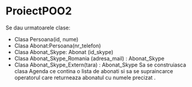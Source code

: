 # ProiectPOO2
Se dau urmatoarele clase:
- Clasa Persoana(id, nume)
- Clasa Abonat:Persoana(nr_telefon)
- Clasa Abonat_Skype: Abonat (id_skype)
- Clasa Abonat_Skype_Romania (adresa_mail) : Abonat_Skype
- Clasa Abonat_Skype_Extern(tara) : Abonat_Skype
Sa se construiasca clasa Agenda ce contina o lista de abonati si sa se supraincarce
operatorul [ ](indexare)care returneaza abonatul cu numele precizat .
